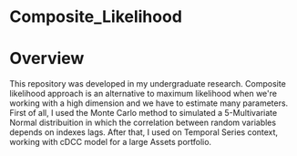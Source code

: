 # Composite_Likelihood

# Overview

This repository was developed in my undergraduate research. Composite likelihood approach is an alternative to maximum likelihood when we're working with a high dimension and
we have to estimate many parameters. First of all, I used the Monte Carlo method to simulated a 5-Multivariate Normal distribuition in which the correlation between random variables depends on indexes lags. After that, I used on Temporal Series context, working with cDCC model for a large Assets portfolio.
